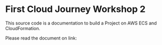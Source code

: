 # First Cloud Journey Workshop 2

This source code is a documentation to build a Project on AWS ECS and CloudFormation.

Please read the document on link: 